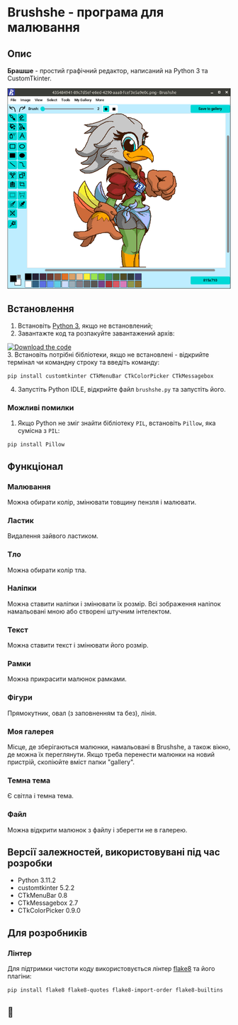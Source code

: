 # Brushshe - програма для малювання

## Опис
**Брашше** - простий графічний редактор, написаний на Python 3 та CustomTkinter.

![Screenshot](https://raw.githubusercontent.com/limafresh/Brushshe/main/screenshot.png)

## Встановлення
1. Встановіть [Python 3](https://www.python.org/downloads/), якщо не встановлений;
2. Завантажте код та розпакуйте завантажений архів:

[![Download the code](https://img.shields.io/badge/Завантажити_код-ZIP-orange?style=for-the-badge&logo=Python&logoColor=white)](https://github.com/limafresh/Brushshe/archive/refs/heads/main.zip)  
3. Встановіть потрібні бібліотеки, якщо не встановлені - відкрийте термінал чи командну строку та введіть команду:
```
pip install customtkinter CTkMenuBar CTkColorPicker CTkMessagebox
```
4. Запустіть Python IDLE, відкрийте файл `brushshe.py` та запустіть його.
### Можливі помилки
1. Якщо Python не зміг знайти бібліотеку `PIL`, встановіть `Pillow`, яка сумісна з `PIL`:
```
pip install Pillow
```

## Функціонал
### Малювання
Можна обирати колір, змінювати товщину пензля і малювати.
### Ластик
Видалення зайвого ластиком.
### Тло
Можна обирати колір тла.
### Наліпки
Можна ставити наліпки і змінювати їх розмір. Всі зображення наліпок намальовані мною або створені штучним інтелектом.
### Текст
Можна ставити текст і змінювати його розмір.
### Рамки
Можна прикрасити малюнок рамками.
### Фігури
Прямокутник, овал (з заповненням та без), лінія.
### Моя галерея
Місце, де зберігаються малюнки, намальовані в Brushshe, а також вікно, де можна їх переглянути. Якщо треба перенести малюнки на новий пристрій, скопіюйте вміст папки "gallery".
### Темна тема
Є світла і темна тема.
### Файл
Можна відкрити малюнок з файлу і зберегти не в галерею.

## Версії залежностей, використовувані під час розробки
+ Python 3.11.2
+ customtkinter 5.2.2
+ CTkMenuBar 0.8
+ CTkMessagebox 2.7
+ CTkColorPicker 0.9.0

## Для розробників
### Лінтер
Для підтримки чистоти коду використовується лінтер [flake8](https://github.com/pycqa/flake8) та його плагіни:
```
pip install flake8 flake8-quotes flake8-import-order flake8-builtins
```

## 🎨
